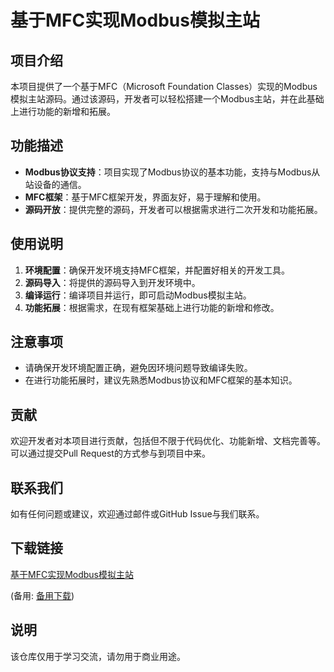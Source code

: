 # 基于MFC实现Modbus模拟主站

## 项目介绍

本项目提供了一个基于MFC（Microsoft Foundation Classes）实现的Modbus模拟主站源码。通过该源码，开发者可以轻松搭建一个Modbus主站，并在此基础上进行功能的新增和拓展。

## 功能描述

- **Modbus协议支持**：项目实现了Modbus协议的基本功能，支持与Modbus从站设备的通信。
- **MFC框架**：基于MFC框架开发，界面友好，易于理解和使用。
- **源码开放**：提供完整的源码，开发者可以根据需求进行二次开发和功能拓展。

## 使用说明

1. **环境配置**：确保开发环境支持MFC框架，并配置好相关的开发工具。
2. **源码导入**：将提供的源码导入到开发环境中。
3. **编译运行**：编译项目并运行，即可启动Modbus模拟主站。
4. **功能拓展**：根据需求，在现有框架基础上进行功能的新增和修改。

## 注意事项

- 请确保开发环境配置正确，避免因环境问题导致编译失败。
- 在进行功能拓展时，建议先熟悉Modbus协议和MFC框架的基本知识。

## 贡献

欢迎开发者对本项目进行贡献，包括但不限于代码优化、功能新增、文档完善等。可以通过提交Pull Request的方式参与到项目中来。

## 联系我们

如有任何问题或建议，欢迎通过邮件或GitHub Issue与我们联系。

## 下载链接
[基于MFC实现Modbus模拟主站](https://pan.quark.cn/s/5bd077ff3255) 

(备用: [备用下载](https://pan.baidu.com/s/1RzFp_e9JNHjk7qZmCVbh4w?pwd=1234))

## 说明

该仓库仅用于学习交流，请勿用于商业用途。
